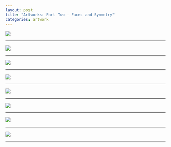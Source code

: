 ```yaml
---
layout: post
title: "Artworks: Part Two - Faces and Symmetry"
categories: artwork
---
```


<img src="{{site.baseurl}}/assets/artworks/1_544739976_n_1080.jpg">

<center><hr></center>

<img src="{{site.baseurl}}/assets/artworks/2_544739976_n_1080.jpg">

<center><hr></center>

<img src="{{site.baseurl}}/assets/artworks/6_544739976_n_1080.jpg">

<center><hr></center>

<img src="{{site.baseurl}}/assets/artworks/4_544739976_n_1080.jpg">

<center><hr></center>

<img src="{{site.baseurl}}/assets/artworks/5_544739976_n_1080.jpg">

<center><hr></center>

<img src="{{site.baseurl}}/assets/artworks/3_544739976_n_1080.jpg">

<center><hr></center>

<img src="{{site.baseurl}}/assets/artworks/7_544739976_n_1080.jpg">

<center><hr></center>

<img src="{{site.baseurl}}/assets/artworks/8_544739976_n_1080.jpg">

<center><hr></center>
